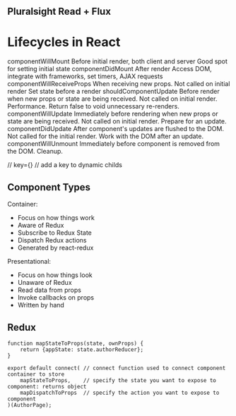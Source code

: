 ## Pluralsight Read + Flux 

# Lifecycles in React
componentWillMount
	Before initial render, both client and server
	Good spot for setting initial state
componentDidMount
	After render
	Access DOM, integrate with frameworks, set timers, AJAX requests
componentWillReceiveProps
	When receiving new props. Not called on initial render
	Set state before a render
shouldComponentUpdate
	Before render when new props or state are being received. Not called on initial render.
	Performance. Return false to void unnecessary re-renders.
componentWillUpdate
	Immediately before rendering when new props or state are being received. Not called on initial render.
	Prepare for an update.
componentDidUpdate
	After component's updates are flushed to the DOM. Not called for the initial render.
	Work with the DOM after an update.
componentWillUnmount
	Immediately before component is removed from the DOM.
	Cleanup.

//
key={} // add a key to dynamic childs

## Component Types
Container: 
- Focus on how things work
- Aware of Redux
- Subscribe to Redux State
- Dispatch Redux actions
- Generated by react-redux

Presentational:
- Focus on how things look
- Unaware of Redux
- Read data from props
- Invoke callbacks on props
- Written by hand

## Redux
```
function mapStateToProps(state, ownProps) {
	return {appState: state.authorReducer};
}
```

```
export default connect(	// connect function used to connect component container to store
	mapStateToProps,	// specify the state you want to expose to component: returns object
	mapDispatchToProps	// specify the action you want to expose to component
)(AuthorPage);

```